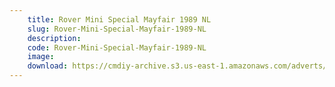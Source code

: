 ```yaml
---
    title: Rover Mini Special Mayfair 1989 NL
    slug: Rover-Mini-Special-Mayfair-1989-NL
    description:
    code: Rover-Mini-Special-Mayfair-1989-NL
    image:
    download: https://cmdiy-archive.s3.us-east-1.amazonaws.com/adverts/documents/Rover+Mini+Special+Mayfair+1989+NL.pdf
---
```

<!-- Content of the page -->

##
        